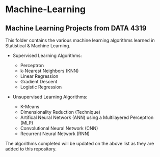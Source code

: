 # Machine-Learning
## Machine Learning Projects from DATA 4319

This folder contains the various machine learning algorithms learned in Statistical & Machine Learning.

  + Supervised Learning Algorithms:
    - Perceptron
    - k-Nearest Neighbors (KNN)
    - Linear Regression
    - Gradient Descent
    - Logistic Regression
    
  + Unsupervised Learning Algorithms:
    - K-Means
    - Dimensionality Reduction (Technique)
    - Artifical Neural Network (ANN) using a Multilayered Perceptron (MLP)
    - Convolutional Neural Network (CNN)
    - Recurrent Neural Network (RNN)
  
  The algorithms completed will be updated on the above list as they are added to this repository.
